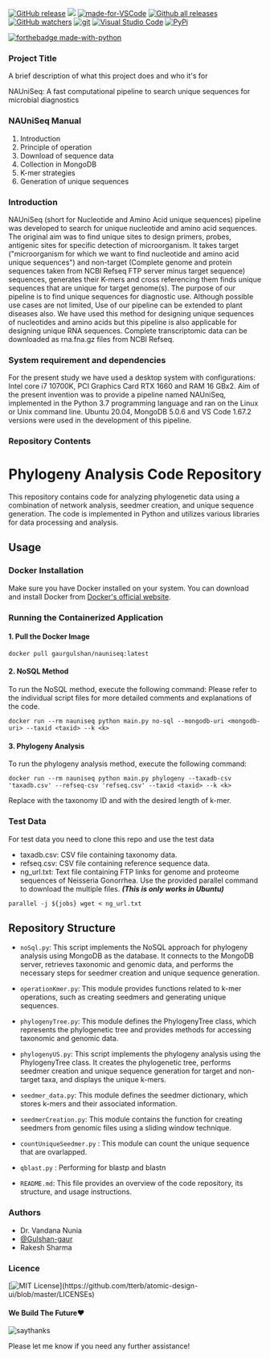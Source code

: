 
[![GitHub release](https://img.shields.io/github/release/Naereen/StrapDown.js.svg)](https://GitHub.com/Naereen/StrapDown.js/releases/)  ![](https://img.shields.io/bower/v/editor.md.svg) [![made-for-VSCode](https://img.shields.io/badge/Made%20for-VSCode-1f425f.svg)](https://code.visualstudio.com/) [![Github all releases](https://img.shields.io/github/downloads/Naereen/StrapDown.js/total.svg)](https://GitHub.com/Naereen/StrapDown.js/releases/) [![GitHub watchers](https://img.shields.io/github/watchers/Naereen/StrapDown.js.svg?style=social&label=Watch&maxAge=2592000)](https://GitHub.com/Naereen/StrapDown.js/watchers/)
[![git](https://badgen.net/badge/icon/git?icon=git&label)](https://git-scm.com) [![Visual Studio Code](https://img.shields.io/badge/--007ACC?logo=visual%20studio%20code&logoColor=ffffff)](https://code.visualstudio.com/) [![PyPi](https://badgen.net/badge/icon/pypi?icon=pypi&label)](https://https://pypi.org/)

   
[![forthebadge made-with-python](http://ForTheBadge.com/images/badges/made-with-python.svg)](https://www.python.org/)

### Project Title

A brief description of what this project does and who it's for

NAUniSeq: A fast computational pipeline to search unique sequences for microbial diagnostics

### NAUniSeq Manual
1. Introduction
2. Principle of operation
3. Download of sequence data
4. Collection in MongoDB
5. K-mer strategies
6. Generation of unique sequences

### Introduction
NAUniSeq (short for Nucleotide and Amino Acid unique sequences) pipeline was developed to search for unique nucleotide and amino acid sequences. The original aim was to find unique sites to design primers, probes, antigenic sites for specific detection of microorganism. It takes target ("microorganism for which we want to find nucleotide and amino acid unique sequences") and non-target (Complete genome and protein sequences taken from NCBI Refseq FTP server minus target sequence) sequences, generates their K-mers and cross referencing them finds unique sequences that are unique for target genome(s).
The purpose of our pipeline is to find unique sequences for diagnostic use. Although possible use cases are not limited, Use of our pipeline can be extended to plant diseases also. We have used this method for designing unique sequences of nucleotides and amino acids but this pipeline is also applicable for designing unique RNA sequences. Complete transcriptomic data can be downloaded as rna.fna.gz files from NCBI Refseq. 


### System requirement and dependencies

For the present study we have used a desktop system with configurations: Intel core i7 10700K, PCI Graphics Card RTX 1660 and RAM 16 GBx2. Aim of the present invention was to provide a pipeline named NAUniSeq, implemented in the Python 3.7 programming language and ran on the Linux or Unix command line. Ubuntu 20.04, MongoDB 5.0.6 and VS Code 1.67.2 versions were used in the development of this pipeline. 

### Repository Contents
# Phylogeny Analysis Code Repository

This repository contains code for analyzing phylogenetic data using a combination of network analysis, seedmer creation, and unique sequence generation. The code is implemented in Python and utilizes various libraries for data processing and analysis.

## Usage

### Docker Installation

Make sure you have Docker installed on your system. You can download and install Docker from [Docker's official website](https://www.docker.com/get-started).

### Running the Containerized Application

#### 1. Pull the Docker Image

```
docker pull gaurgulshan/nauniseq:latest
```
#### 2. NoSQL Method
To run the NoSQL method, execute the following command:
Please refer to the individual script files for more detailed comments and explanations of the code.
```
docker run --rm nauniseq python main.py no-sql --mongodb-uri <mongodb-uri> --taxid <taxid> --k <k>

```
#### 3. Phylogeny Analysis
To run the phylogeny analysis method, execute the following command:
```
docker run --rm nauniseq python main.py phylogeny --taxadb-csv 'taxadb.csv' --refseq-csv 'refseq.csv' --taxid <taxid> --k <k>
```
Replace <taxid> with the taxonomy ID and <k> with the desired length of k-mer.

### Test Data
For test data you need to clone this repo and use the test data

- taxadb.csv: CSV file containing taxonomy data.
- refseq.csv: CSV file containing reference sequence data.
- ng_url.txt: Text file containing FTP links for genome and proteome sequences of Neisseria Gonorrhea. Use the provided parallel command to download the multiple files. ***(This is only works in Ubuntu)***
```
parallel -j ${jobs} wget < ng_url.txt
```

## Repository Structure

- `noSql.py`: This script implements the NoSQL approach for phylogeny analysis using MongoDB as the database. It connects to the MongoDB server, retrieves taxonomic and genomic data, and performs the necessary steps for seedmer creation and unique sequence generation.

- `operationKmer.py`: This module provides functions related to k-mer operations, such as creating seedmers and generating unique sequences.

- `phylogenyTree.py`: This module defines the PhylogenyTree class, which represents the phylogenetic tree and provides methods for accessing taxonomic and genomic data.

- `phylogenyUS.py`: This script implements the phylogeny analysis using the PhylogenyTree class. It creates the phylogenetic tree, performs seedmer creation and unique sequence generation for target and non-target taxa, and displays the unique k-mers.

- `seedmer_data.py`: This module defines the seedmer dictionary, which stores k-mers and their associated information.

- `seedmerCreation.py`: This module contains the function for creating seedmers from genomic files using a sliding window technique.

- `countUniqueSeedmer.py` : This module can count the unique sequence that are ovarlapped.

- `qblast.py` : Performing for blastp and blastn 

- `README.md`: This file provides an overview of the code repository, its structure, and usage instructions.


### Authors

- Dr. Vandana Nunia
- [@Gulshan-gaur](https://www.github.com/Gulshan-gaur)
- Rakesh Sharma


### Licence

[![MIT License](https://img.shields.io/apm/l/atomic-design-ui.svg?)](https://github.com/tterb/atomic-design-ui/blob/master/LICENSEs)

#### We Build The Future❤️
![saythanks](https://img.shields.io/badge/say-thanks-ff69b4.svg)

Please let me know if you need any further assistance!
